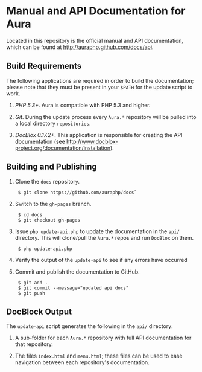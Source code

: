 Manual and API Documentation for Aura
=====================================

Located in this repository is the official manual and API documentation, which
can be found at <http://auraphp.github.com/docs/api>.


Build Requirements
------------------

The following applications are required in order to build the documentation;
please note that they must be present in your `$PATH` for the update script to
work.

1. *PHP 5.3+*. Aura is compatible with PHP 5.3 and higher.

2. *Git*. During the update process every `Aura.*` repository will be pulled
into a local directory `repositories`.

3. *DocBlox 0.17.2+*. This application is responsible for creating the API
documentation (see
<http://www.docblox-project.org/documentation/installation>).


Building and Publishing
-----------------------

1. Clone the `docs` repository.

        $ git clone https://github.com/auraphp/docs`

2. Switch to the `gh-pages` branch.

        $ cd docs
        $ git checkout gh-pages
        
3. Issue `php update-api.php` to update the documentation in the `api/`
   directory. This will clone/pull the `Aura.*` repos and run `DocBlox` on
   them.

        $ php update-api.php

4. Verify the output of the `update-api` to see if any errors have occurred

5. Commit and publish the documentation to GitHub.

        $ git add .
        $ git commit --message="updated api docs"
        $ git push


DocBlock Output
---------------

The `update-api` script generates the following in the `api/` directory:

1. A sub-folder for each `Aura.*` repository with full API documentation for
   that repository.

2. The files `index.html` and `menu.html`; these files can be used to ease
   navigation between each repository's documentation.

